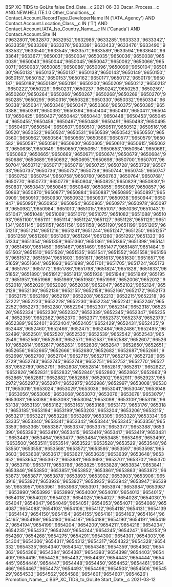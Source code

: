 <?xml version="1.0" encoding="UTF-8"?>
<CustomMetadata xmlns="http://soap.sforce.com/2006/04/metadata" xmlns:xsi="http://www.w3.org/2001/XMLSchema-instance" xmlns:xsd="http://www.w3.org/2001/XMLSchema">
    <label>BSP XC TIDS to GoLite</label>
    <protected>false</protected>
    <values>
        <field>End_Date__c</field>
        <value xsi:type="xsd:date">2021-06-30</value>
    </values>
    <values>
        <field>Oscar_Process__c</field>
        <value xsi:type="xsd:string">ANG.NEW.HE.LITE.1.0</value>
    </values>
    <values>
        <field>Other_Conditions__c</field>
        <value xsi:type="xsd:string">Contact.Account.RecordType.DeveloperName IN (&apos;IATA_Agency&apos;) AND Contact.Account.Location_Class__c IN (&apos;T&apos;) AND Contact.Account.IATA_Iso_Country_Name__c IN (&apos;Canada&apos;) AND Contact.Account.Site IN (&apos;9632801&apos;,&apos;9632870&apos;,&apos;9632952&apos;,&apos;9632985&apos;,&apos;9633285&apos;,&apos;9633333&apos;,&apos;9633342&apos;,&apos;9633358&apos;,&apos;9633369&apos;,&apos;9633376&apos;,&apos;9633391&apos;,&apos;9633433&apos;,&apos;9633476&apos;,&apos;9633490&apos;,&apos;9633532&apos;,&apos;9633540&apos;,&apos;9633545&apos;,&apos;9633571&apos;,&apos;9633589&apos;,&apos;9633594&apos;,&apos;9633640&apos;,&apos;9633641&apos;,&apos;9633677&apos;,&apos;9650031&apos;,&apos;9650034&apos;,&apos;9650035&apos;,&apos;9650036&apos;,&apos;9650038&apos;,&apos;9650039&apos;,&apos;9650043&apos;,&apos;9650044&apos;,&apos;9650045&apos;,&apos;9650047&apos;,&apos;9650062&apos;,&apos;9650066&apos;,&apos;9650071&apos;,&apos;9650083&apos;,&apos;9650085&apos;,&apos;9650086&apos;,&apos;9650096&apos;,&apos;9650099&apos;,&apos;9650104&apos;,&apos;9650130&apos;,&apos;9650132&apos;,&apos;9650135&apos;,&apos;9650137&apos;,&apos;9650138&apos;,&apos;9650143&apos;,&apos;9650149&apos;,&apos;9650150&apos;,&apos;9650151&apos;,&apos;9650152&apos;,&apos;9650153&apos;,&apos;9650162&apos;,&apos;9650171&apos;,&apos;9650172&apos;,&apos;9650179&apos;,&apos;9650187&apos;,&apos;9650188&apos;,&apos;9650189&apos;,&apos;9650191&apos;,&apos;9650200&apos;,&apos;9650209&apos;,&apos;9650212&apos;,&apos;9650213&apos;,&apos;9650222&apos;,&apos;9650229&apos;,&apos;9650231&apos;,&apos;9650237&apos;,&apos;9650242&apos;,&apos;9650253&apos;,&apos;9650259&apos;,&apos;9650260&apos;,&apos;9650264&apos;,&apos;9650266&apos;,&apos;9650267&apos;,&apos;9650268&apos;,&apos;9650269&apos;,&apos;9650270&apos;,&apos;9650285&apos;,&apos;9650295&apos;,&apos;9650316&apos;,&apos;9650328&apos;,&apos;9650330&apos;,&apos;9650332&apos;,&apos;9650334&apos;,&apos;9650338&apos;,&apos;9650341&apos;,&apos;9650346&apos;,&apos;9650347&apos;,&apos;9650366&apos;,&apos;9650375&apos;,&apos;9650385&apos;,&apos;9650388&apos;,&apos;9650391&apos;,&apos;9650392&apos;,&apos;9650394&apos;,&apos;9650404&apos;,&apos;9650410&apos;,&apos;9650411&apos;,&apos;9650413&apos;,&apos;9650425&apos;,&apos;9650427&apos;,&apos;9650442&apos;,&apos;9650443&apos;,&apos;9650448&apos;,&apos;9650453&apos;,&apos;9650454&apos;,&apos;9650455&apos;,&apos;9650456&apos;,&apos;9650467&apos;,&apos;9650489&apos;,&apos;9650491&apos;,&apos;9650493&apos;,&apos;9650495&apos;,&apos;9650497&apos;,&apos;9650504&apos;,&apos;9650507&apos;,&apos;9650510&apos;,&apos;9650511&apos;,&apos;9650512&apos;,&apos;9650516&apos;,&apos;9650520&apos;,&apos;9650522&apos;,&apos;9650524&apos;,&apos;9650531&apos;,&apos;9650539&apos;,&apos;9650542&apos;,&apos;9650550&apos;,&apos;9650560&apos;,&apos;9650562&apos;,&apos;9650564&apos;,&apos;9650565&apos;,&apos;9650566&apos;,&apos;9650577&apos;,&apos;9650579&apos;,&apos;9650582&apos;,&apos;9650587&apos;,&apos;9650591&apos;,&apos;9650600&apos;,&apos;9650605&apos;,&apos;9650610&apos;,&apos;9650615&apos;,&apos;9650623&apos;,&apos;9650636&apos;,&apos;9650649&apos;,&apos;9650650&apos;,&apos;9650651&apos;,&apos;9650653&apos;,&apos;9650654&apos;,&apos;9650661&apos;,&apos;9650663&apos;,&apos;9650665&apos;,&apos;9650669&apos;,&apos;9650671&apos;,&apos;9650674&apos;,&apos;9650679&apos;,&apos;9650684&apos;,&apos;9650686&apos;,&apos;9650689&apos;,&apos;9650692&apos;,&apos;9650695&apos;,&apos;9650698&apos;,&apos;9650700&apos;,&apos;9650701&apos;,&apos;9650704&apos;,&apos;9650712&apos;,&apos;9650717&apos;,&apos;9650719&apos;,&apos;9650725&apos;,&apos;9650728&apos;,&apos;9650729&apos;,&apos;9650733&apos;,&apos;9650735&apos;,&apos;9650736&apos;,&apos;9650737&apos;,&apos;9650739&apos;,&apos;9650744&apos;,&apos;9650745&apos;,&apos;9650747&apos;,&apos;9650752&apos;,&apos;9650754&apos;,&apos;9650758&apos;,&apos;9650760&apos;,&apos;9650763&apos;,&apos;9650764&apos;,&apos;9650768&apos;,&apos;9650770&apos;,&apos;9650773&apos;,&apos;9650779&apos;,&apos;9650804&apos;,&apos;9650825&apos;,&apos;9650829&apos;,&apos;9650830&apos;,&apos;9650831&apos;,&apos;9650843&apos;,&apos;9650845&apos;,&apos;9650848&apos;,&apos;9650855&apos;,&apos;9650856&apos;,&apos;9650857&apos;,&apos;9650863&apos;,&apos;9650870&apos;,&apos;9650877&apos;,&apos;9650884&apos;,&apos;9650887&apos;,&apos;9650895&apos;,&apos;9650897&apos;,&apos;9650909&apos;,&apos;9650910&apos;,&apos;9650930&apos;,&apos;9650932&apos;,&apos;9650937&apos;,&apos;9650938&apos;,&apos;9650944&apos;,&apos;9650947&apos;,&apos;9650951&apos;,&apos;9650952&apos;,&apos;9650954&apos;,&apos;9650965&apos;,&apos;9650972&apos;,&apos;9650978&apos;,&apos;9650979&apos;,&apos;9650982&apos;,&apos;9650984&apos;,&apos;9651010&apos;,&apos;9651015&apos;,&apos;9651017&apos;,&apos;9651036&apos;,&apos;9651043&apos;,&apos;9651047&apos;,&apos;9651048&apos;,&apos;9651069&apos;,&apos;9651070&apos;,&apos;9651075&apos;,&apos;9651082&apos;,&apos;9651088&apos;,&apos;9651093&apos;,&apos;9651100&apos;,&apos;9651111&apos;,&apos;9651114&apos;,&apos;9651124&apos;,&apos;9651127&apos;,&apos;9651128&apos;,&apos;9651129&apos;,&apos;9651134&apos;,&apos;9651145&apos;,&apos;9651151&apos;,&apos;9651156&apos;,&apos;9651158&apos;,&apos;9651190&apos;,&apos;9651199&apos;,&apos;9651205&apos;,&apos;9651213&apos;,&apos;9651214&apos;,&apos;9651216&apos;,&apos;9651241&apos;,&apos;9651244&apos;,&apos;9651247&apos;,&apos;9651250&apos;,&apos;9651257&apos;,&apos;9651258&apos;,&apos;9651260&apos;,&apos;9651263&apos;,&apos;9651264&apos;,&apos;9651280&apos;,&apos;9651292&apos;,&apos;9651323&apos;,&apos;9651334&apos;,&apos;9651354&apos;,&apos;9651359&apos;,&apos;9651360&apos;,&apos;9651361&apos;,&apos;9651365&apos;,&apos;9651398&apos;,&apos;9651419&apos;,&apos;9651450&apos;,&apos;9651459&apos;,&apos;9651467&apos;,&apos;9651469&apos;,&apos;9651477&apos;,&apos;9651481&apos;,&apos;9651484&apos;,&apos;9651503&apos;,&apos;9651510&apos;,&apos;9651526&apos;,&apos;9651535&apos;,&apos;9651541&apos;,&apos;9651552&apos;,&apos;9651558&apos;,&apos;9651565&apos;,&apos;9651572&apos;,&apos;9651594&apos;,&apos;9651603&apos;,&apos;9651611&apos;,&apos;9651613&apos;,&apos;9651630&apos;,&apos;9651657&apos;,&apos;9651659&apos;,&apos;9651664&apos;,&apos;9651693&apos;,&apos;9651698&apos;,&apos;9651701&apos;,&apos;9651705&apos;,&apos;9651724&apos;,&apos;9651734&apos;,&apos;9651767&apos;,&apos;9651772&apos;,&apos;9651786&apos;,&apos;9651798&apos;,&apos;9651824&apos;,&apos;9651828&apos;,&apos;9651833&apos;,&apos;9651852&apos;,&apos;9651890&apos;,&apos;9651912&apos;,&apos;9651913&apos;,&apos;9651936&apos;,&apos;9651944&apos;,&apos;9651949&apos;,&apos;9651950&apos;,&apos;9651951&apos;,&apos;9651966&apos;,&apos;9651969&apos;,&apos;9651980&apos;,&apos;9651996&apos;,&apos;9652006&apos;,&apos;9652012&apos;,&apos;9652018&apos;,&apos;9652020&apos;,&apos;9652026&apos;,&apos;9652036&apos;,&apos;9652047&apos;,&apos;9652102&apos;,&apos;9652124&apos;,&apos;9652129&apos;,&apos;9652136&apos;,&apos;9652139&apos;,&apos;9652155&apos;,&apos;9652158&apos;,&apos;9652166&apos;,&apos;9652172&apos;,&apos;9652173&apos;,&apos;9652175&apos;,&apos;9652196&apos;,&apos;9652197&apos;,&apos;9652208&apos;,&apos;9652213&apos;,&apos;9652215&apos;,&apos;9652218&apos;,&apos;9652222&apos;,&apos;9652223&apos;,&apos;9652228&apos;,&apos;9652230&apos;,&apos;9652234&apos;,&apos;9652241&apos;,&apos;9652246&apos;,&apos;9652252&apos;,&apos;9652273&apos;,&apos;9652280&apos;,&apos;9652294&apos;,&apos;9652307&apos;,&apos;9652314&apos;,&apos;9652318&apos;,&apos;9652326&apos;,&apos;9652334&apos;,&apos;9652336&apos;,&apos;9652337&apos;,&apos;9652339&apos;,&apos;9652345&apos;,&apos;9652347&apos;,&apos;9652354&apos;,&apos;9652359&apos;,&apos;9652362&apos;,&apos;9652370&apos;,&apos;9652371&apos;,&apos;9652373&apos;,&apos;9652378&apos;,&apos;9652379&apos;,&apos;9652389&apos;,&apos;9652401&apos;,&apos;9652404&apos;,&apos;9652405&apos;,&apos;9652429&apos;,&apos;9652431&apos;,&apos;9652435&apos;,&apos;9652448&apos;,&apos;9652460&apos;,&apos;9652466&apos;,&apos;9652475&apos;,&apos;9652484&apos;,&apos;9652486&apos;,&apos;9652495&apos;,&apos;9652496&apos;,&apos;9652501&apos;,&apos;9652520&apos;,&apos;9652535&apos;,&apos;9652539&apos;,&apos;9652542&apos;,&apos;9652543&apos;,&apos;9652549&apos;,&apos;9652560&apos;,&apos;9652563&apos;,&apos;9652571&apos;,&apos;9652587&apos;,&apos;9652588&apos;,&apos;9652607&apos;,&apos;9652610&apos;,&apos;9652614&apos;,&apos;9652617&apos;,&apos;9652631&apos;,&apos;9652636&apos;,&apos;9652647&apos;,&apos;9652650&apos;,&apos;9652651&apos;,&apos;9652656&apos;,&apos;9652665&apos;,&apos;9652666&apos;,&apos;9652680&apos;,&apos;9652682&apos;,&apos;9652687&apos;,&apos;9652691&apos;,&apos;9652696&apos;,&apos;9652700&apos;,&apos;9652704&apos;,&apos;9652715&apos;,&apos;9652717&apos;,&apos;9652724&apos;,&apos;9652728&apos;,&apos;9652729&apos;,&apos;9652743&apos;,&apos;9652745&apos;,&apos;9652749&apos;,&apos;9652751&apos;,&apos;9652752&apos;,&apos;9652770&apos;,&apos;9652783&apos;,&apos;9652789&apos;,&apos;9652791&apos;,&apos;9652808&apos;,&apos;9652814&apos;,&apos;9652816&apos;,&apos;9652817&apos;,&apos;9652822&apos;,&apos;9652826&apos;,&apos;9652831&apos;,&apos;9652832&apos;,&apos;9652840&apos;,&apos;9652860&apos;,&apos;9652862&apos;,&apos;9652863&apos;,&apos;9652865&apos;,&apos;9652881&apos;,&apos;9652882&apos;,&apos;9652885&apos;,&apos;9652902&apos;,&apos;9652911&apos;,&apos;9652923&apos;,&apos;9652972&apos;,&apos;9652973&apos;,&apos;9652974&apos;,&apos;9652975&apos;,&apos;9652986&apos;,&apos;9652997&apos;,&apos;9653008&apos;,&apos;9653011&apos;,&apos;9653019&apos;,&apos;9653024&apos;,&apos;9653029&apos;,&apos;9653036&apos;,&apos;9653041&apos;,&apos;9653046&apos;,&apos;9653048&apos;,&apos;9653056&apos;,&apos;9653065&apos;,&apos;9653068&apos;,&apos;9653070&apos;,&apos;9653076&apos;,&apos;9653078&apos;,&apos;9653079&apos;,&apos;9653081&apos;,&apos;9653086&apos;,&apos;9653093&apos;,&apos;9653094&apos;,&apos;9653098&apos;,&apos;9653109&apos;,&apos;9653116&apos;,&apos;9653138&apos;,&apos;9653139&apos;,&apos;9653162&apos;,&apos;9653163&apos;,&apos;9653168&apos;,&apos;9653173&apos;,&apos;9653176&apos;,&apos;9653181&apos;,&apos;9653185&apos;,&apos;9653194&apos;,&apos;9653199&apos;,&apos;9653203&apos;,&apos;9653204&apos;,&apos;9653206&apos;,&apos;9653215&apos;,&apos;9653217&apos;,&apos;9653221&apos;,&apos;9653226&apos;,&apos;9653269&apos;,&apos;9653305&apos;,&apos;9653328&apos;,&apos;9653334&apos;,&apos;9653335&apos;,&apos;9653340&apos;,&apos;9653341&apos;,&apos;9653342&apos;,&apos;9653344&apos;,&apos;9653345&apos;,&apos;9653356&apos;,&apos;9653359&apos;,&apos;9653365&apos;,&apos;9653367&apos;,&apos;9653374&apos;,&apos;9653375&apos;,&apos;9653377&apos;,&apos;9653388&apos;,&apos;9653390&apos;,&apos;9653393&apos;,&apos;9653410&apos;,&apos;9653415&apos;,&apos;9653416&apos;,&apos;9653417&apos;,&apos;9653419&apos;,&apos;9653431&apos;,&apos;9653449&apos;,&apos;9653464&apos;,&apos;9653477&apos;,&apos;9653484&apos;,&apos;9653485&apos;,&apos;9653496&apos;,&apos;9653499&apos;,&apos;9653500&apos;,&apos;9653511&apos;,&apos;9653514&apos;,&apos;9653522&apos;,&apos;9653528&apos;,&apos;9653529&apos;,&apos;9653548&apos;,&apos;9653550&apos;,&apos;9653558&apos;,&apos;9653568&apos;,&apos;9653572&apos;,&apos;9653595&apos;,&apos;9653597&apos;,&apos;9653598&apos;,&apos;9653603&apos;,&apos;9653608&apos;,&apos;9653617&apos;,&apos;9653621&apos;,&apos;9653635&apos;,&apos;9653639&apos;,&apos;9653648&apos;,&apos;9653652&apos;,&apos;9653654&apos;,&apos;9653672&apos;,&apos;9653681&apos;,&apos;9653693&apos;,&apos;9653701&apos;,&apos;9653702&apos;,&apos;9653703&apos;,&apos;9653710&apos;,&apos;9653711&apos;,&apos;9653786&apos;,&apos;9653825&apos;,&apos;9653828&apos;,&apos;9653834&apos;,&apos;9653841&apos;,&apos;9653846&apos;,&apos;9653850&apos;,&apos;9653851&apos;,&apos;9653852&apos;,&apos;9653861&apos;,&apos;9653863&apos;,&apos;9653872&apos;,&apos;9653873&apos;,&apos;9653877&apos;,&apos;9653878&apos;,&apos;9653893&apos;,&apos;9653902&apos;,&apos;9653903&apos;,&apos;9653906&apos;,&apos;9653916&apos;,&apos;9653921&apos;,&apos;9653926&apos;,&apos;9653927&apos;,&apos;9653935&apos;,&apos;9653942&apos;,&apos;9653947&apos;,&apos;9653955&apos;,&apos;9653957&apos;,&apos;9653961&apos;,&apos;9653963&apos;,&apos;9653971&apos;,&apos;9653974&apos;,&apos;9653984&apos;,&apos;9653987&apos;,&apos;9653990&apos;,&apos;9653992&apos;,&apos;9653996&apos;,&apos;9654000&apos;,&apos;9654010&apos;,&apos;9654013&apos;,&apos;9654015&apos;,&apos;9654018&apos;,&apos;9654020&apos;,&apos;9654023&apos;,&apos;9654025&apos;,&apos;9654027&apos;,&apos;9654028&apos;,&apos;9654030&apos;,&apos;9654041&apos;,&apos;9654047&apos;,&apos;9654049&apos;,&apos;9654051&apos;,&apos;9654053&apos;,&apos;9654071&apos;,&apos;9654086&apos;,&apos;9654087&apos;,&apos;9654088&apos;,&apos;9654103&apos;,&apos;9654106&apos;,&apos;9654112&apos;,&apos;9654118&apos;,&apos;9654131&apos;,&apos;9654139&apos;,&apos;9654143&apos;,&apos;9654150&apos;,&apos;9654154&apos;,&apos;9654155&apos;,&apos;9654161&apos;,&apos;9654163&apos;,&apos;9654164&apos;,&apos;9654165&apos;,&apos;9654169&apos;,&apos;9654180&apos;,&apos;9654187&apos;,&apos;9654189&apos;,&apos;9654190&apos;,&apos;9654191&apos;,&apos;9654192&apos;,&apos;9654194&apos;,&apos;9654199&apos;,&apos;9654204&apos;,&apos;9654209&apos;,&apos;9654211&apos;,&apos;9654216&apos;,&apos;9654234&apos;,&apos;9654235&apos;,&apos;9654237&apos;,&apos;9654240&apos;,&apos;9654244&apos;,&apos;9654245&apos;,&apos;9654247&apos;,&apos;9654253&apos;,&apos;9654260&apos;,&apos;9654268&apos;,&apos;9654275&apos;,&apos;9654291&apos;,&apos;9654300&apos;,&apos;9654301&apos;,&apos;9654303&apos;,&apos;9654304&apos;,&apos;9654306&apos;,&apos;9654311&apos;,&apos;9654312&apos;,&apos;9654317&apos;,&apos;9654322&apos;,&apos;9654328&apos;,&apos;9654332&apos;,&apos;9654335&apos;,&apos;9654340&apos;,&apos;9654342&apos;,&apos;9654348&apos;,&apos;9654359&apos;,&apos;9654362&apos;,&apos;9654363&apos;,&apos;9654366&apos;,&apos;9654384&apos;,&apos;9654387&apos;,&apos;9654393&apos;,&apos;9654398&apos;,&apos;9654403&apos;,&apos;9654409&apos;,&apos;9654416&apos;,&apos;9654426&apos;,&apos;9654432&apos;,&apos;9654439&apos;,&apos;9654443&apos;,&apos;9654444&apos;,&apos;9654445&apos;,&apos;9654446&apos;,&apos;9654447&apos;,&apos;9654448&apos;,&apos;9654450&apos;,&apos;9654452&apos;,&apos;9654461&apos;,&apos;9654466&apos;,&apos;9654467&apos;,&apos;9654473&apos;,&apos;9654493&apos;,&apos;9654498&apos;,&apos;9654503&apos;,&apos;9654506&apos;,&apos;9654529&apos;,&apos;9654533&apos;,&apos;9654562&apos;,&apos;9654586&apos;,&apos;9654601&apos;,&apos;9654607&apos;,&apos;9654626&apos;)</value>
    </values>
    <values>
        <field>Promotion_Name__c</field>
        <value xsi:type="xsd:string">BSP_XC_TIDS_to_GoLite</value>
    </values>
    <values>
        <field>Start_Date__c</field>
        <value xsi:type="xsd:date">2021-03-12</value>
    </values>
</CustomMetadata>
